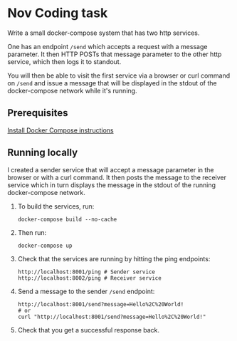 # Nov Coding task

Write a small docker-compose system that has two http services.

One has an endpoint `/send` which accepts a request with a message parameter. It then HTTP POSTs that message parameter to the other http service, which then logs it to standout.

You will then be able to visit the first service via a browser or curl command on `/send` and issue a message that will be displayed in the stdout of the docker-compose network while it's running.

## Prerequisites

[Install Docker Compose instructions](https://docs.docker.com/compose/install/)

## Running locally

I created a sender service that will accept a message parameter in the browser or with a curl command. It then posts the message to the receiver service which in turn displays the message in the stdout of the running docker-compose network.

1. To build the services, run:

    ```text
    docker-compose build --no-cache
    ```

2. Then run:

    ```text
    docker-compose up
    ```

3. Check that the services are running by hitting the ping endpoints:

    ```text
    http://localhost:8001/ping # Sender service
    http://localhost:8002/ping # Receiver service
    ```

4. Send a message to the sender `/send` endpoint:

    ```text
    http://localhost:8001/send?message=Hello%2C%20World!
    # or
    curl "http://localhost:8001/send?message=Hello%2C%20World!"
    ```

5. Check that you get a successful response back.
